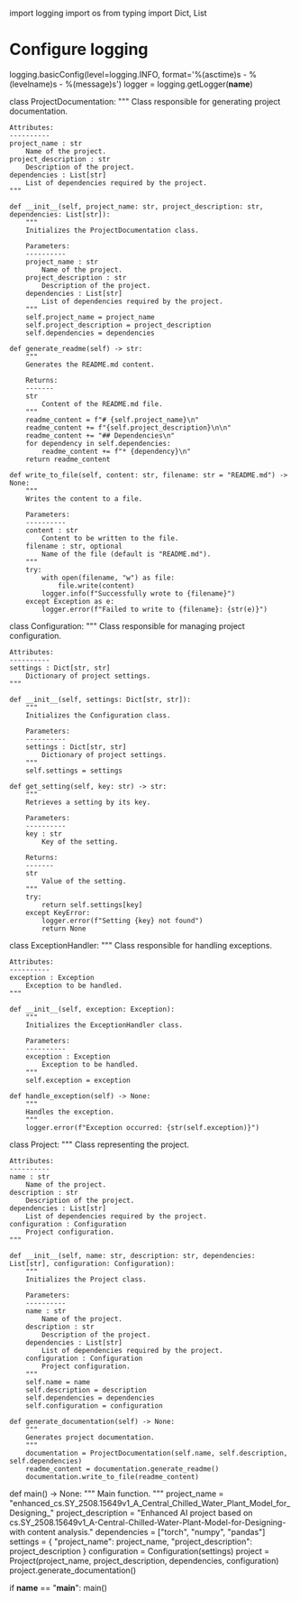 import logging
import os
from typing import Dict, List

# Configure logging
logging.basicConfig(level=logging.INFO, format='%(asctime)s - %(levelname)s - %(message)s')
logger = logging.getLogger(__name__)

class ProjectDocumentation:
    """
    Class responsible for generating project documentation.

    Attributes:
    ----------
    project_name : str
        Name of the project.
    project_description : str
        Description of the project.
    dependencies : List[str]
        List of dependencies required by the project.
    """

    def __init__(self, project_name: str, project_description: str, dependencies: List[str]):
        """
        Initializes the ProjectDocumentation class.

        Parameters:
        ----------
        project_name : str
            Name of the project.
        project_description : str
            Description of the project.
        dependencies : List[str]
            List of dependencies required by the project.
        """
        self.project_name = project_name
        self.project_description = project_description
        self.dependencies = dependencies

    def generate_readme(self) -> str:
        """
        Generates the README.md content.

        Returns:
        -------
        str
            Content of the README.md file.
        """
        readme_content = f"# {self.project_name}\n"
        readme_content += f"{self.project_description}\n\n"
        readme_content += "## Dependencies\n"
        for dependency in self.dependencies:
            readme_content += f"* {dependency}\n"
        return readme_content

    def write_to_file(self, content: str, filename: str = "README.md") -> None:
        """
        Writes the content to a file.

        Parameters:
        ----------
        content : str
            Content to be written to the file.
        filename : str, optional
            Name of the file (default is "README.md").
        """
        try:
            with open(filename, "w") as file:
                file.write(content)
            logger.info(f"Successfully wrote to {filename}")
        except Exception as e:
            logger.error(f"Failed to write to {filename}: {str(e)}")

class Configuration:
    """
    Class responsible for managing project configuration.

    Attributes:
    ----------
    settings : Dict[str, str]
        Dictionary of project settings.
    """

    def __init__(self, settings: Dict[str, str]):
        """
        Initializes the Configuration class.

        Parameters:
        ----------
        settings : Dict[str, str]
            Dictionary of project settings.
        """
        self.settings = settings

    def get_setting(self, key: str) -> str:
        """
        Retrieves a setting by its key.

        Parameters:
        ----------
        key : str
            Key of the setting.

        Returns:
        -------
        str
            Value of the setting.
        """
        try:
            return self.settings[key]
        except KeyError:
            logger.error(f"Setting {key} not found")
            return None

class ExceptionHandler:
    """
    Class responsible for handling exceptions.

    Attributes:
    ----------
    exception : Exception
        Exception to be handled.
    """

    def __init__(self, exception: Exception):
        """
        Initializes the ExceptionHandler class.

        Parameters:
        ----------
        exception : Exception
            Exception to be handled.
        """
        self.exception = exception

    def handle_exception(self) -> None:
        """
        Handles the exception.
        """
        logger.error(f"Exception occurred: {str(self.exception)}")

class Project:
    """
    Class representing the project.

    Attributes:
    ----------
    name : str
        Name of the project.
    description : str
        Description of the project.
    dependencies : List[str]
        List of dependencies required by the project.
    configuration : Configuration
        Project configuration.
    """

    def __init__(self, name: str, description: str, dependencies: List[str], configuration: Configuration):
        """
        Initializes the Project class.

        Parameters:
        ----------
        name : str
            Name of the project.
        description : str
            Description of the project.
        dependencies : List[str]
            List of dependencies required by the project.
        configuration : Configuration
            Project configuration.
        """
        self.name = name
        self.description = description
        self.dependencies = dependencies
        self.configuration = configuration

    def generate_documentation(self) -> None:
        """
        Generates project documentation.
        """
        documentation = ProjectDocumentation(self.name, self.description, self.dependencies)
        readme_content = documentation.generate_readme()
        documentation.write_to_file(readme_content)

def main() -> None:
    """
    Main function.
    """
    project_name = "enhanced_cs.SY_2508.15649v1_A_Central_Chilled_Water_Plant_Model_for_Designing_"
    project_description = "Enhanced AI project based on cs.SY_2508.15649v1_A-Central-Chilled-Water-Plant-Model-for-Designing- with content analysis."
    dependencies = ["torch", "numpy", "pandas"]
    settings = {
        "project_name": project_name,
        "project_description": project_description
    }
    configuration = Configuration(settings)
    project = Project(project_name, project_description, dependencies, configuration)
    project.generate_documentation()

if __name__ == "__main__":
    main()